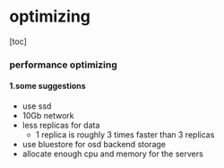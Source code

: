 # optimizing

[toc]

### performance optimizing

#### 1.some suggestions

* use ssd
* 10Gb network
* less replicas for data
  * 1 replica is roughly 3 times faster than 3 replicas
* use bluestore for osd backend storage
* allocate enough cpu and memory for the servers 

